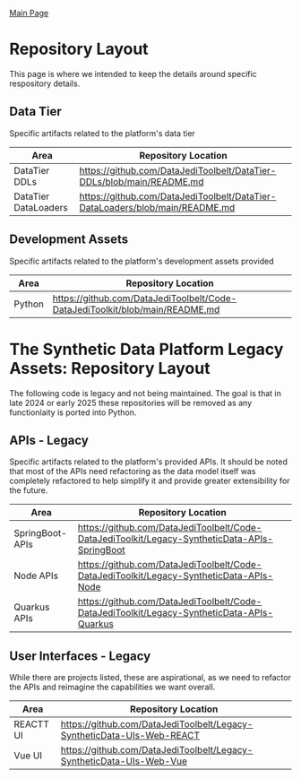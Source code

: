 <a href="https://github.com/SyntheticDataPlatform/.github/blob/main/profile/README.md" target="_blank">Main Page</a>

# Repository Layout
This page is where we intended to keep the details around specific respository details.

## Data Tier
Specific artifacts related to the platform's data tier

| Area                 | Repository Location                                                                                            | 
|----------------------|------------------------------------------------------------------------------------------------------------|
| DataTier DDLs      |https://github.com/DataJediToolbelt/DataTier-DDLs/blob/main/README.md | 
| DataTier DataLoaders|https://github.com/DataJediToolbelt/DataTier-DataLoaders/blob/main/README.md|

## Development Assets
Specific artifacts related to the platform's development assets provided

| Area   | Repository Location                                                                                        | 
|--------|--------------------------------------------------------------------------------------------------------|
| Python |https://github.com/DataJediToolbelt/Code-DataJediToolkit/blob/main/README.md | 

# The Synthetic Data Platform Legacy Assets: Repository Layout
The following code is legacy and not being maintained. The goal is that in late 2024 or early 2025 these repositories will
be removed as any functionlaity is ported into Python.

## APIs - Legacy
Specific artifacts related to the platform's provided APIs. It should be noted that most of the APIs need refactoring as the data model
itself was completely refactored to help simplify it and provide greater extensibility for the future.

| Area                 | Repository Location                                                                                            | 
|----------------------|------------------------------------------------------------------------------------------------------------|
| SpringBoot-APIs      |https://github.com/DataJediToolbelt/Code-DataJediToolkit/Legacy-SyntheticData-APIs-SpringBoot  |
| Node APIs            |https://github.com/DataJediToolbelt/Code-DataJediToolkit/Legacy-SyntheticData-APIs-Node    |
| Quarkus APIs         |https://github.com/DataJediToolbelt/Code-DataJediToolkit/Legacy-SyntheticData-APIs-Quarkus |

## User Interfaces - Legacy
While there are projects listed, these are aspirational, as we need to refactor the APIs and reimagine the capabilities we want overall.

| Area                 | Repository Location                                                                                           | 
|----------------------|------------------------------------------------------------------------------------------------------------|
| REACTT UI            |https://github.com/DataJediToolbelt/Legacy-SyntheticData-UIs-Web-REACT|
| Vue UI               |https://github.com/DataJediToolbelt/Legacy-SyntheticData-UIs-Web-Vue|

